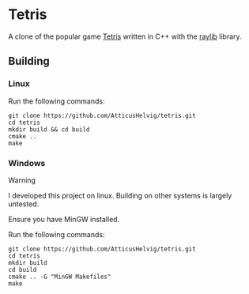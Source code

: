 # Tetris

A clone of the popular game [Tetris](https://en.wikipedia.org/wiki/Tetris) written in C++ with the [raylib](https://www.raylib.com/) library.

## Building

### Linux

Run the following commands:
```
git clone https://github.com/AtticusHelvig/tetris.git
cd tetris
mkdir build && cd build
cmake ..
make
```

### Windows

> [!WARNING]
> I developed this project on linux. Building on other systems is largely untested.

Ensure you have MinGW installed.

Run the following commands:
```
git clone https://github.com/AtticusHelvig/tetris.git
cd tetris
mkdir build
cd build
cmake .. -G "MinGW Makefiles"
make
```
